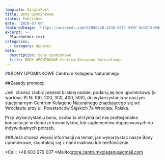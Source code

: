 ```yaml
---
template: SinglePost
title: Bony Upominkowe
status: Published
date: '2020-03-06'
featuredImage: 'https://ucarecdn.com/b7806540-3348-44ff-99df-0dd2f5d9d40e/'
excerpt: >-
  Placeholder text.
categories:
  - category: Updates
meta:
  description: Bony Upominkowe
  title: BONY UPOMINKOWE Centrum Kolagenu Naturalnego
---
```

##BONY UPOMINKOWE Centrum Kolagenu Naturalnego 

##Zasady promocji: 

Jeśli chcesz zrobić prezent bliskiej osobie, podaruj jej bon upominkowy (o wartości PLN: 100, 200, 300, 400, 500), do wykorzystania w naszym stacjonarnym Centrum Kolagenu Naturalnego znajdującego się we Wrocławiu przy ul. Powstańców Śląskich 7a
Wroclaw, Polska.
 
 Przy wykorzystaniu bonu, osoba ta otrzyma od nas profesjonalna konsultacje w doborze kosmetyków, lub suplementów dopasowanych do indywidualnych potrzeb.

###Jeśli chcesz więcej informacji na temat, jak wykorzystać nasze Bony upominkowe, skontaktuj się z nami mailowo lub telefonicznie.

*Call: +48 603 679 007 
*Mailto:store.centrumkolagenu@gmail.com

